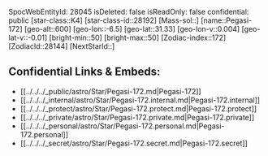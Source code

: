 ﻿---
location: [31.33,-6.5,600]
type: Star
tags:
- astro/Star

---
SpocWebEntityId: 28045
isDeleted: false
isReadOnly: false
confidential: public
[star-class::K4]
[star-class-id::28192]
[Mass-sol::]
[name::Pegasi-172]
[geo-alt::600]
[geo-lon::-6.5]
[geo-lat::31.33]
[geo-lon-v::0.004]
[geo-lat-v::-0.01]
[bright-min::50]
[bright-max::50]
[Zodiac-index::172]
[ZodiacId::28144]
[NextStarId::]



## Confidential Links & Embeds: 
- [[../../../_public/astro/Star/Pegasi-172.md|Pegasi-172]] 
- [[../../../_internal/astro/Star/Pegasi-172.internal.md|Pegasi-172.internal]] 
- [[../../../_protect/astro/Star/Pegasi-172.protect.md|Pegasi-172.protect]] 
- [[../../../_private/astro/Star/Pegasi-172.private.md|Pegasi-172.private]] 
- [[../../../_personal/astro/Star/Pegasi-172.personal.md|Pegasi-172.personal]] 
- [[../../../_secret/astro/Star/Pegasi-172.secret.md|Pegasi-172.secret]] 
